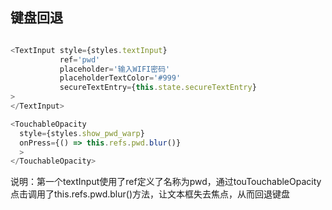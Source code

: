 ## 键盘回退

````javascript

<TextInput style={styles.textInput} 
           ref='pwd'
           placeholder='输入WIFI密码' 
           placeholderTextColor='#999'
           secureTextEntry={this.state.secureTextEntry}
>
</TextInput>

<TouchableOpacity
  style={styles.show_pwd_warp}
  onPress={() => this.refs.pwd.blur()}
  >
</TouchableOpacity>

````

说明：第一个textInput使用了ref定义了名称为pwd，通过touTouchableOpacity点击调用了this.refs.pwd.blur()方法，让文本框失去焦点，从而回退键盘
